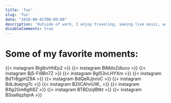 ```yaml
---
title: 'fun'
slug: 'fun'
date: "2018-08-01T00:00:00"
description: 'Outside of work, I enjoy traveling, seeing live music, watching films, and learning about arts 🎨'
disableComments: true
---
```

# Some of my favorite moments:
{{< instagram BlgIbvHhEp2 >}}
{{< instagram BlMdoZdluco >}}
{{< instagram Bj5-Fi9Bn7Z >}}
{{< instagram Bgl53vLHYXm >}}
{{< instagram BdTr8gpHZ9A >}}
{{< instagram BdQeRJjnroC >}}
{{< instagram BdLdoejng7c >}}
{{< instagram BZliCAhnUW_ >}}
{{< instagram BXg2Gm6gK8Z >}}
{{< instagram BTBDzqIBtkt >}}
{{< instagram BSsa6qzhprA >}}
